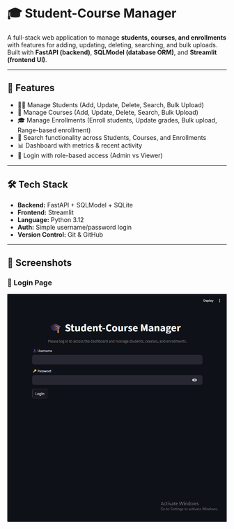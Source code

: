 # 🎓 Student-Course Manager

A full-stack web application to manage **students, courses, and enrollments** with features for adding, updating, deleting, searching, and bulk uploads.  
Built with **FastAPI (backend)**, **SQLModel (database ORM)**, and **Streamlit (frontend UI)**.  

---

## 🚀 Features
- 👩‍🎓 Manage Students (Add, Update, Delete, Search, Bulk Upload)  
- 📘 Manage Courses (Add, Update, Delete, Search, Bulk Upload)  
- 🎓 Manage Enrollments (Enroll students, Update grades, Bulk upload, Range-based enrollment)  
- 🔎 Search functionality across Students, Courses, and Enrollments  
- 📊 Dashboard with metrics & recent activity  
- 🔐 Login with role-based access (Admin vs Viewer)  

---

## 🛠️ Tech Stack
- **Backend:** FastAPI + SQLModel + SQLite  
- **Frontend:** Streamlit  
- **Language:** Python 3.12  
- **Auth:** Simple username/password login  
- **Version Control:** Git & GitHub  

---
## 📸 Screenshots

### 🔐 Login Page
![Login Page](login_page.png)




